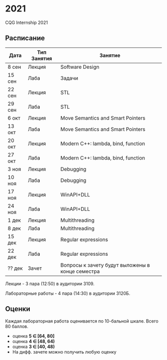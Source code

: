 # 2021
CQG Internship 2021

## Расписание

Дата | Тип Занятия | Занятие
-----|-------------|--------
8  сен | Лекция | Software Design
15 сен | Лаба   | Задачи
22 сен | Лекция | STL
29 сен | Лаба   | STL
6  окт | Лекция | Move Semantics and Smart Pointers
13 окт | Лаба   | Move Semantics and Smart Pointers
20 окт | Лекция | Modern C++: lambda, bind, function
27 окт | Лаба   | Modern C++: lambda, bind, function
3  ноя | Лекция | Debugging
10 ноя | Лаба   | Debugging
17 ноя | Лекция | WinAPI+DLL
24 ноя | Лаба   | WinAPI+DLL
1  дек | Лекция | Multithreading
8  дек | Лаба   | Multithreading
15 дек | Лекция | Regular expressions
22 дек | Лаба   | Regular expressions
?? дек | Зачет  | Вопросы к зачету будут выложены в конце семестра

Лекции - 3 пара (12:50) в аудитории 3109.

Лабораторные работы - 4 пара (14:30) в аудитории 3120Б.

## Оценки

Каждая лабораторная работа оценивается по 10-бальной шкале. Всего 80 баллов.

+ оценка <b>5 &Element; [64, 80]</b>
+ оценка <b>4 &Element; [48, 64)</b>
+ оценка <b>3 &Element; [40, 48)</b>
+ На дифф. зачете можно получить любую оценку
